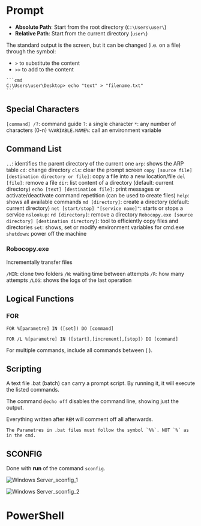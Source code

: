 # Prompt

- **Absolute Path**: Start from the root directory (`C:\Users\user\`)
- **Relative Path**: Start from the current directory (`user\`)

The standard output is the screen, but it can be changed (i.e. on a file) through the symbol:
- `>` to substitute the content
- `>>` to add to the content

````ad-example
```cmd
C:\Users\user\Desktop> echo "text" > "filename.txt"
```
````

## Special Characters

`[command] /?`: command guide
`?`: a single character
`*`: any number of characters (0-n)
`%VARIABLE.NAME%`: call an environment variable

## Command List

`..`: identifies the parent directory of the current one
`arp`: shows the ARP table
`cd`: change directory
`cls`: clear the prompt screen
`copy [source file] [destination directory or file]`: copy a file into a new location/file
`del [file]`: remove a file
`dir`: list content of a directory (default: current directory)
`echo [text] [destination file]`: print messages or activate/deactivate command repetition (can be used to create files)
`help`: shows all available commands
`md [directory]`: create a directory (default: current directory)
`net [start/stop] "[service name]"`: starts or stops a service
`nslookup`: 
`rd [directory]`: remove a directory
`Robocopy.exe [source directory] [destination directory]`: tool to efficiently copy files and directories
`set`: shows, set or modify environment variables for cmd.exe
`shutdown`: power off the machine

### Robocopy.exe

Incrementally transfer files

`/MIR`: clone two folders
`/W`: waiting time between attempts
`/R`: how many attempts
`/LOG`: shows the logs of the last operation

## Logical Functions

### FOR

`FOR %[parametre] IN ([set]) DO [command]`

`FOR /L %[parametre] IN ([start],[increment],[stop]) DO [command]`

For multiple commands, include all commands between ( ).

## Scripting

A text file .bat (batch) can carry a prompt script. By running it, it will execute the listed commands.

The command `@echo off` disables the command line, showing just the output.

Everything written after `REM` will comment off all afterwards.

```ad-warning
The Parametres in .bat files must follow the symbol `%%`. NOT `%` as in the cmd.
```

## SCONFIG

Done with **run** of the command `sconfig`.

![Windows Server_sconfig_1](Windows%20Server_sconfig_1.png)

![Windows Server_sconfig_2](Windows%20Server_sconfig_2.png)

# PowerShell
